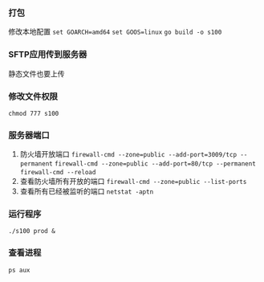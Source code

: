 ### 打包
修改本地配置
```set GOARCH=amd64```
```set GOOS=linux```
```go build -o s100```
### SFTP应用传到服务器
静态文件也要上传
### 修改文件权限
```chmod 777 s100```
### 服务器端口
1. 防火墙开放端口
```firewall-cmd --zone=public --add-port=3009/tcp --permanent```
```firewall-cmd --zone=public --add-port=80/tcp --permanent```
```firewall-cmd --reload```
2. 查看防火墙所有开放的端口
```firewall-cmd --zone=public --list-ports```
3. 查看所有已经被监听的端口
```netstat -aptn```
### 运行程序
```./s100 prod &```
### 查看进程
```ps aux```
